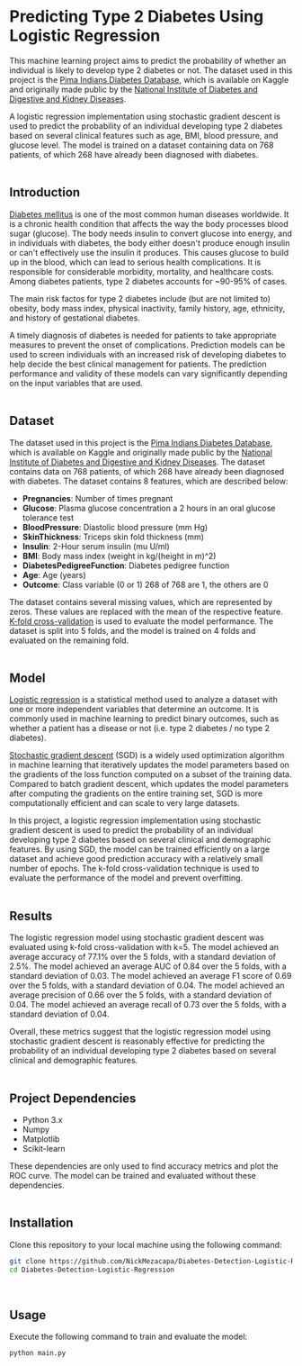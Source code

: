 # Predicting Type 2 Diabetes Using Logistic Regression

This machine learning project aims to predict the probability of whether an individual is likely to develop type 2 diabetes or not. The dataset used in this project is the [Pima Indians Diabetes Database](https://www.kaggle.com/datasets/uciml/pima-indians-diabetes-database), which is available on Kaggle and originally made public by the [National Institute of Diabetes and Digestive and Kidney Diseases](https://www.niddk.nih.gov/).

A logistic regression implementation using stochastic gradient descent is used to predict the probability of an individual developing type 2 diabetes based on several clinical features such as age, BMI, blood pressure, and glucose level. The model is trained on a dataset containing data on 768 patients, of which 268 have already been diagnosed with diabetes.<br>
<br>

## Introduction

[Diabetes mellitus](https://www.cdc.gov/diabetes/basics/diabetes.html) is one of the most common human diseases worldwide. It is a chronic health condition that affects the way the body processes blood sugar (glucose). The body needs insulin to convert glucose into energy, and in individuals with diabetes, the body either doesn't produce enough insulin or can't effectively use the insulin it produces. This causes glucose to build up in the blood, which can lead to serious health complications. It is responsible for considerable morbidity, mortality, and healthcare costs. Among diabetes patients, type 2 diabetes accounts for ~90-95% of cases. <br>

The main risk factos for type 2 diabetes include (but are not limited to) obesity, body mass index, physical inactivity, family history, age, ethnicity, and history of gestational diabetes.<br>

A timely diagnosis of diabetes is needed for patients to take appropriate measures to prevent the onset of complications. Prediction models can be used to screen individuals with an increased risk of developing diabetes to help decide the best clinical management for patients. The prediction performance and validity of these models can vary significantly depending on the input variables that are used. <br>
<br>

## Dataset

The dataset used in this project is the [Pima Indians Diabetes Database](https://www.kaggle.com/datasets/uciml/pima-indians-diabetes-database), which is available on Kaggle and originally made public by the [National Institute of Diabetes and Digestive and Kidney Diseases](https://www.niddk.nih.gov/). The dataset contains data on 768 patients, of which 268 have already been diagnosed with diabetes. The dataset contains 8 features, which are described below:
- **Pregnancies**: Number of times pregnant
- **Glucose**: Plasma glucose concentration a 2 hours in an oral glucose tolerance test
- **BloodPressure**: Diastolic blood pressure (mm Hg)
- **SkinThickness**: Triceps skin fold thickness (mm)
- **Insulin**: 2-Hour serum insulin (mu U/ml)
- **BMI**: Body mass index (weight in kg/(height in m)^2)
- **DiabetesPedigreeFunction**: Diabetes pedigree function
- **Age**: Age (years)
- **Outcome**: Class variable (0 or 1) 268 of 768 are 1, the others are 0<br>

The dataset contains several missing values, which are represented by zeros. These values are replaced with the mean of the respective feature. [K-fold cross-validation](https://towardsdatascience.com/k-fold-cross-validation-explained-in-plain-english-659e33c0bc0) is used to evaluate the model performance. The dataset is split into 5 folds, and the model is trained on 4 folds and evaluated on the remaining fold.<br>
<br>

## Model

[Logistic regression](https://towardsdatascience.com/introduction-to-logistic-regression-66248243c148) is a statistical method used to analyze a dataset with one or more independent variables that determine an outcome. It is commonly used in machine learning to predict binary outcomes, such as whether a patient has a disease or not (i.e. type 2 diabetes / no type 2 diabetes).<br>

[Stochastic gradient descent](https://towardsdatascience.com/stochastic-gradient-descent-clearly-explained-53d239905d31) (SGD) is a widely used optimization algorithm in machine learning that iteratively updates the model parameters based on the gradients of the loss function computed on a subset of the training data. Compared to batch gradient descent, which updates the model parameters after computing the gradients on the entire training set, SGD is more computationally efficient and can scale to very large datasets.<br>

In this project, a logistic regression implementation using stochastic gradient descent is used to predict the probability of an individual developing type 2 diabetes based on several clinical and demographic features. By using SGD, the model can be trained efficiently on a large dataset and achieve good prediction accuracy with a relatively small number of epochs. The k-fold cross-validation technique is used to evaluate the performance of the model and prevent overfitting.<br>
<br>


## Results

The logistic regression model using stochastic gradient descent was evaluated using k-fold cross-validation with k=5. The model achieved an average accuracy of 77.1% over the 5 folds, with a standard deviation of 2.5%. The model achieved an average AUC of 0.84 over the 5 folds, with a standard deviation of 0.03. The model achieved an average F1 score of 0.69 over the 5 folds, with a standard deviation of 0.04. The model achieved an average precision of 0.66 over the 5 folds, with a standard deviation of 0.04. The model achieved an average recall of 0.73 over the 5 folds, with a standard deviation of 0.04.<br>

Overall, these metrics suggest that the logistic regression model using stochastic gradient descent is reasonably effective for predicting the probability of an individual developing type 2 diabetes based on several clinical and demographic features.<br>
<br>


## Project Dependencies
- Python 3.x
- Numpy
- Matplotlib
- Scikit-learn

These dependencies are only used to find accuracy metrics and plot the ROC curve. The model can be trained and evaluated without these dependencies.<br>
<br>

## Installation

Clone this repository to your local machine using the following command:

```bash
git clone https://github.com/NickMezacapa/Diabetes-Detection-Logistic-Regression.git
cd Diabetes-Detection-Logistic-Regression
```
<br>

## Usage

Execute the following command to train and evaluate the model:

```bash
python main.py
```

